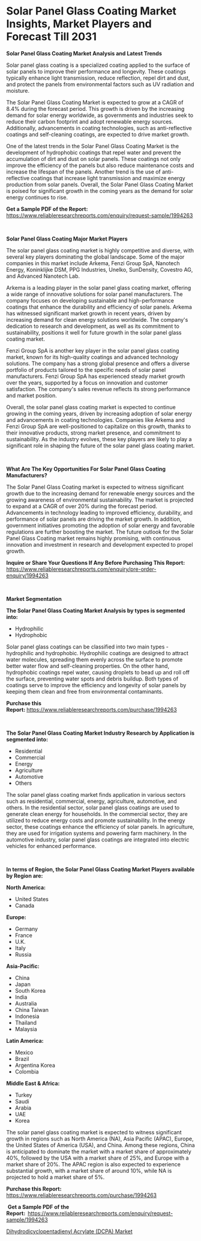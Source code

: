 <p><h1>Solar Panel Glass Coating Market Insights, Market Players and Forecast Till 2031</h1></p><p><strong>Solar Panel Glass Coating Market Analysis and Latest Trends</strong></p>
<p><p>Solar panel glass coating is a specialized coating applied to the surface of solar panels to improve their performance and longevity. These coatings typically enhance light transmission, reduce reflection, repel dirt and dust, and protect the panels from environmental factors such as UV radiation and moisture.</p><p>The Solar Panel Glass Coating Market is expected to grow at a CAGR of 8.4% during the forecast period. This growth is driven by the increasing demand for solar energy worldwide, as governments and industries seek to reduce their carbon footprint and adopt renewable energy sources. Additionally, advancements in coating technologies, such as anti-reflective coatings and self-cleaning coatings, are expected to drive market growth. </p><p>One of the latest trends in the Solar Panel Glass Coating Market is the development of hydrophobic coatings that repel water and prevent the accumulation of dirt and dust on solar panels. These coatings not only improve the efficiency of the panels but also reduce maintenance costs and increase the lifespan of the panels. Another trend is the use of anti-reflective coatings that increase light transmission and maximize energy production from solar panels. Overall, the Solar Panel Glass Coating Market is poised for significant growth in the coming years as the demand for solar energy continues to rise.</p></p>
<p><strong>Get a Sample PDF of the Report:&nbsp;</strong> <a href="https://www.reliableresearchreports.com/enquiry/request-sample/1994263">https://www.reliableresearchreports.com/enquiry/request-sample/1994263</a></p>
<p>&nbsp;</p>
<p><strong>Solar Panel Glass Coating Major Market Players</strong></p>
<p><p>The solar panel glass coating market is highly competitive and diverse, with several key players dominating the global landscape. Some of the major companies in this market include Arkema, Fenzi Group SpA, Nanotech Energy, Koninklijke DSM, PPG Industries, Unelko, SunDensity, Covestro AG, and Advanced Nanotech Lab.</p><p>Arkema is a leading player in the solar panel glass coating market, offering a wide range of innovative solutions for solar panel manufacturers. The company focuses on developing sustainable and high-performance coatings that enhance the durability and efficiency of solar panels. Arkema has witnessed significant market growth in recent years, driven by increasing demand for clean energy solutions worldwide. The company's dedication to research and development, as well as its commitment to sustainability, positions it well for future growth in the solar panel glass coating market.</p><p>Fenzi Group SpA is another key player in the solar panel glass coating market, known for its high-quality coatings and advanced technology solutions. The company has a strong global presence and offers a diverse portfolio of products tailored to the specific needs of solar panel manufacturers. Fenzi Group SpA has experienced steady market growth over the years, supported by a focus on innovation and customer satisfaction. The company's sales revenue reflects its strong performance and market position.</p><p>Overall, the solar panel glass coating market is expected to continue growing in the coming years, driven by increasing adoption of solar energy and advancements in coating technologies. Companies like Arkema and Fenzi Group SpA are well-positioned to capitalize on this growth, thanks to their innovative products, strong market presence, and commitment to sustainability. As the industry evolves, these key players are likely to play a significant role in shaping the future of the solar panel glass coating market.</p></p>
<p>&nbsp;</p>
<p><strong>What Are The Key Opportunities For Solar Panel Glass Coating Manufacturers?</strong></p>
<p><p>The Solar Panel Glass Coating market is expected to witness significant growth due to the increasing demand for renewable energy sources and the growing awareness of environmental sustainability. The market is projected to expand at a CAGR of over 20% during the forecast period. Advancements in technology leading to improved efficiency, durability, and performance of solar panels are driving the market growth. In addition, government initiatives promoting the adoption of solar energy and favorable regulations are further boosting the market. The future outlook for the Solar Panel Glass Coating market remains highly promising, with continuous innovation and investment in research and development expected to propel growth.</p></p>
<p><strong>Inquire or Share Your Questions If Any Before Purchasing This Report:</strong> <a href="https://www.reliableresearchreports.com/enquiry/pre-order-enquiry/1994263">https://www.reliableresearchreports.com/enquiry/pre-order-enquiry/1994263</a></p>
<p>&nbsp;</p>
<p><strong>Market Segmentation</strong></p>
<p><strong>The Solar Panel Glass Coating Market Analysis by types is segmented into:</strong></p>
<p><ul><li>Hydrophilic</li><li>Hydrophobic</li></ul></p>
<p><p>Solar panel glass coatings can be classified into two main types - hydrophilic and hydrophobic. Hydrophilic coatings are designed to attract water molecules, spreading them evenly across the surface to promote better water flow and self-cleaning properties. On the other hand, hydrophobic coatings repel water, causing droplets to bead up and roll off the surface, preventing water spots and debris buildup. Both types of coatings serve to improve the efficiency and longevity of solar panels by keeping them clean and free from environmental contaminants.</p></p>
<p><strong>Purchase this Report:&nbsp;</strong><a href="https://www.reliableresearchreports.com/purchase/1994263">https://www.reliableresearchreports.com/purchase/1994263</a></p>
<p>&nbsp;</p>
<p><strong>The Solar Panel Glass Coating Market Industry Research by Application is segmented into:</strong></p>
<p><ul><li>Residential</li><li>Commercial</li><li>Energy</li><li>Agriculture</li><li>Automotive</li><li>Others</li></ul></p>
<p><p>The solar panel glass coating market finds application in various sectors such as residential, commercial, energy, agriculture, automotive, and others. In the residential sector, solar panel glass coatings are used to generate clean energy for households. In the commercial sector, they are utilized to reduce energy costs and promote sustainability. In the energy sector, these coatings enhance the efficiency of solar panels. In agriculture, they are used for irrigation systems and powering farm machinery. In the automotive industry, solar panel glass coatings are integrated into electric vehicles for enhanced performance.</p></p>
<p>&nbsp;</p>
<p><strong>In terms of Region, the Solar Panel Glass Coating Market Players available by Region are:</strong></p>
<p>
    <p> <strong> North America: </strong>
        <ul>
            <li>United States</li>
            <li>Canada</li>
        </ul>
        </p> 
    <p> <strong> Europe: </strong>
        <ul>
            <li>Germany</li>
            <li>France</li>
            <li>U.K.</li>
            <li>Italy</li>
            <li>Russia</li>
        </ul>
        </p> 
    <p> <strong> Asia-Pacific: </strong>
        <ul>
            <li>China</li>
            <li>Japan</li>
            <li>South Korea</li>
            <li>India</li>
            <li>Australia</li>
            <li>China Taiwan</li>
            <li>Indonesia</li>
            <li>Thailand</li>
            <li>Malaysia</li>
        </ul>
        </p> 
    <p> <strong> Latin America: </strong>
        <ul>
            <li>Mexico</li>
            <li>Brazil</li>
            <li>Argentina Korea</li>
            <li>Colombia</li>
        </ul>
        </p> 
    <p> <strong> Middle East & Africa: </strong>
        <ul>
            <li>Turkey</li>
            <li>Saudi</li>
            <li>Arabia</li>
            <li>UAE</li>
            <li>Korea</li>
        </ul>
    </p>
    </p>
<p><p>The solar panel glass coating market is expected to witness significant growth in regions such as North America (NA), Asia Pacific (APAC), Europe, the United States of America (USA), and China. Among these regions, China is anticipated to dominate the market with a market share of approximately 40%, followed by the USA with a market share of 25%, and Europe with a market share of 20%. The APAC region is also expected to experience substantial growth, with a market share of around 10%, while NA is projected to hold a market share of 5%.</p></p>
<p><strong>Purchase this Report: </strong><a href="https://www.reliableresearchreports.com/purchase/1994263">https://www.reliableresearchreports.com/purchase/1994263</a></p>
<p>&nbsp;<strong>Get a Sample PDF of the Report:&nbsp;&nbsp;</strong><a href="https://www.reliableresearchreports.com/enquiry/request-sample/1994263">https://www.reliableresearchreports.com/enquiry/request-sample/1994263</a></p>
<p><strong></strong></p>
<p><p><a href="https://github.com/ashepherd82/Market-Research-Report-List-3/blob/main/dihydrodicyclopentadienyl-acrylate-dcpa-market.md">Dihydrodicyclopentadienyl Acrylate (DCPA) Market</a></p></p>